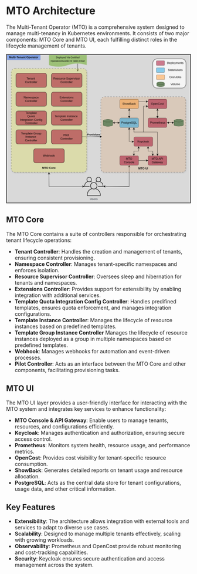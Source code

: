 # MTO Architecture

The Multi-Tenant Operator (MTO) is a comprehensive system designed to manage multi-tenancy in Kubernetes environments. It consists of two major components: MTO Core and MTO UI, each fulfilling distinct roles in the lifecycle management of tenants.

![architecture](../images/architecture.png)

## MTO Core

The MTO Core contains a suite of controllers responsible for orchestrating tenant lifecycle operations:

- **Tenant Controller**: Handles the creation and management of tenants, ensuring consistent provisioning.
- **Namespace Controller**: Manages tenant-specific namespaces and enforces isolation.
- **Resource Supervisor Controller**: Oversees sleep and hibernation for tenants and namespaces.
- **Extensions Controller**: Provides support for extensibility by enabling integration with additional services.
- **Template Quota Integration Config Controller**: Handles predifined templates, ensures quota enforcement, and manages integration configurations.
- **Template Instance Controller**: Manages the lifecycle of resource instances based on predefined templates.
- **Template Group Instance Controller** Manages the lifecycle of resource instances deployed as a group in multiple namespaces based on predefined templates.
- **Webhook**: Manages webhooks for automation and event-driven processes.
- **Pilot Controller**: Acts as an interface between the MTO Core and other components, facilitating provisioning tasks.

## MTO UI

The MTO UI layer provides a user-friendly interface for interacting with the MTO system and integrates key services to enhance functionality:

- **MTO Console & API Gateway**: Enable users to manage tenants, resources, and configurations efficiently.
- **Keycloak**: Manages authentication and authorization, ensuring secure access control.
- **Prometheus**: Monitors system health, resource usage, and performance metrics.
- **OpenCost**: Provides cost visibility for tenant-specific resource consumption.
- **ShowBack**: Generates detailed reports on tenant usage and resource allocation.
- **PostgreSQL**: Acts as the central data store for tenant configurations, usage data, and other critical information.

## Key Features

- **Extensibility**: The architecture allows integration with external tools and services to adapt to diverse use cases.
- **Scalability**: Designed to manage multiple tenants effectively, scaling with growing workloads.
- **Observability**: Prometheus and OpenCost provide robust monitoring and cost-tracking capabilities.
- **Security**: Keycloak ensures secure authentication and access management across the system.
